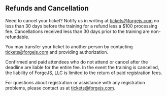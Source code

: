 Refunds and Cancellation
------------------------
Need to cancel your ticket? Notify us in writing at tickets@forgejs.com no less than 30 days before the training for a refund less a $100 processing fee. Cancellations received less than 30 days prior to the training are non-refundable.

You may transfer your ticket to another person by contacting tickets@forgejs.com and providing authorization.

Confirmed and paid attendees who do not attend or cancel after the deadline are liable for the entire fee. In the event the training is cancelled, the liability of ForgeJS, LLC is limited to the return of paid registration fees.

For questions about registration or assistance with any registration problems, please contact us at tickets@forgejs.com.